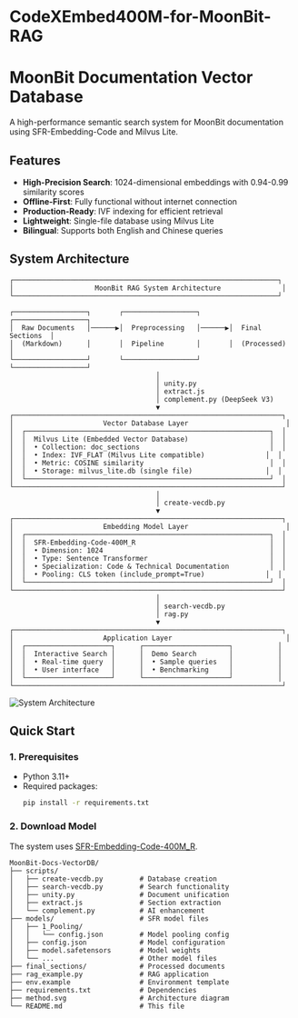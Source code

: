 # CodeXEmbed400M-for-MoonBit-RAG

# MoonBit Documentation Vector Database

A high-performance semantic search system for MoonBit documentation using SFR-Embedding-Code and Milvus Lite.

## Features

- **High-Precision Search**: 1024-dimensional embeddings with 0.94-0.99 similarity scores
- **Offline-First**: Fully functional without internet connection
- **Production-Ready**: IVF indexing for efficient retrieval
- **Lightweight**: Single-file database using Milvus Lite
- **Bilingual**: Supports both English and Chinese queries

## System Architecture

```
┌─────────────────────────────────────────────────────────────────┐
│                    MoonBit RAG System Architecture               │
└─────────────────────────────────────────────────────────────────┘

┌──────────────────┐       ┌──────────────────┐       ┌──────────────────┐
│  Raw Documents   │──────▶│  Preprocessing   │──────▶│  Final Sections  │
│  (Markdown)      │       │  Pipeline        │       │  (Processed)     │
└──────────────────┘       └──────────────────┘       └──────────────────┘
                                    │
                                    │ unity.py
                                    │ extract.js
                                    │ complement.py (DeepSeek V3)
                                    ▼
┌──────────────────────────────────────────────────────────────────┐
│                      Vector Database Layer                        │
│  ┌────────────────────────────────────────────────────────────┐  │
│  │  Milvus Lite (Embedded Vector Database)                    │  │
│  │  • Collection: doc_sections                                │  │
│  │  • Index: IVF_FLAT (Milvus Lite compatible)               │  │
│  │  • Metric: COSINE similarity                               │  │
│  │  • Storage: milvus_lite.db (single file)                  │  │
│  └────────────────────────────────────────────────────────────┘  │
└──────────────────────────────────────────────────────────────────┘
                                    │
                                    │ create-vecdb.py
                                    ▼
┌──────────────────────────────────────────────────────────────────┐
│                      Embedding Model Layer                        │
│  ┌────────────────────────────────────────────────────────────┐  │
│  │  SFR-Embedding-Code-400M_R                                 │  │
│  │  • Dimension: 1024                                         │  │
│  │  • Type: Sentence Transformer                              │  │
│  │  • Specialization: Code & Technical Documentation          │  │
│  │  • Pooling: CLS token (include_prompt=True)               │  │
│  └────────────────────────────────────────────────────────────┘  │
└──────────────────────────────────────────────────────────────────┘
                                    │
                                    │ search-vecdb.py
                                    │ rag.py
                                    ▼
┌──────────────────────────────────────────────────────────────────┐
│                      Application Layer                            │
│  ┌─────────────────────┐      ┌─────────────────────┐           │
│  │  Interactive Search │      │  Demo Search        │           │
│  │  • Real-time query  │      │  • Sample queries   │           │
│  │  • User interface   │      │  • Benchmarking     │           │
│  └─────────────────────┘      └─────────────────────┘           │
└──────────────────────────────────────────────────────────────────┘
```

![System Architecture](method.svg)

## Quick Start

### 1. Prerequisites

- Python 3.11+
- Required packages:
  ```bash
  pip install -r requirements.txt
  ```

### 2. Download Model

The system uses [SFR-Embedding-Code-400M_R](https://huggingface.co/Salesforce/SFR-Embedding-Code-400M_R).


```
MoonBit-Docs-VectorDB/
├── scripts/
│   ├── create-vecdb.py         # Database creation
│   ├── search-vecdb.py         # Search functionality
│   ├── unity.py                # Document unification
│   ├── extract.js              # Section extraction
│   └── complement.py           # AI enhancement
├── models/                     # SFR model files
│   ├── 1_Pooling/
│   │   └── config.json         # Model pooling config
│   ├── config.json             # Model configuration
│   ├── model.safetensors       # Model weights
│   └── ...                     # Other model files
├── final_sections/             # Processed documents
├── rag_example.py              # RAG application
├── env.example                 # Environment template
├── requirements.txt            # Dependencies
├── method.svg                  # Architecture diagram
└── README.md                   # This file
```


